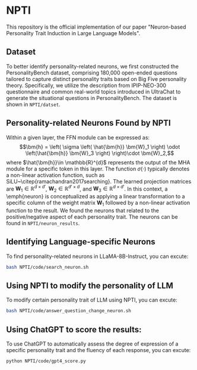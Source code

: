 # NPTI
This repository is the official implementation of our paper "Neuron-based Personality Trait Induction in Large Language Models".
## Dataset
To better identify personality-related neurons, we first constructed the PersonalityBench dataset, comprising 180,000 open-ended questions tailored to capture distinct personality traits based on Big Five personality theory. Specifically, we utilize the description from IPIP-NEO-300 questionnaire and common real-world topics introduced in UltraChat to generate the situational questions in PersonalityBench. The dataset is shown in `NPTI/datset`. 
## Personality-related Neurons Found by NPTI
Within a given layer, the FFN module can be expressed as:
$$\bm{h} = \left( \sigma \left( \hat{\bm{h}} \bm{W}_1 \right) \odot \left(\hat{\bm{h}} \bm{W}_3 \right) \right)\cdot \bm{W}_2,$$
where $\hat{\bm{h}}\in \mathbb{R}^{d}$ represents the output of the MHA module for a specific token in this layer. The function $\sigma(\cdot)$ typically denotes a non-linear activation function, such as SiLU~\citep{ramachandran2017searching}. The learned projection matrices are $\bm{W}_1 \in \mathbb{R}^{d \times d'}$, $\bm{W}_2 \in \mathbb{R}^{d' \times d}$, and $\bm{W}_3 \in \mathbb{R}^{d \times d'}$. In this context, a \emph{neuron} is conceptualized as applying a linear transformation to a specific column of the weight matrix $\bm{W}_1$ followed by a non-linear activation function to the result.
We found the neurons that related to the positive/negative aspect of each personality trait. The neurons can be found in `NPTI/neuron_results`.
## Identifying Language-specific Neurons
To find personality-related neurons in LLaMA-8B-Instruct, you can excute:
```bash
bash NPTI/code/search_neuron.sh
```
## Using NPTI to modify the personality of LLM
To modify certain personality trait of LLM using NPTI, you can excute:  
```bash
bash NPTI/code/answer_question_change_neuron.sh
```
## Using ChatGPT to score the results:
To use ChatGPT to automatically assess the degree of expression of a specific personality trait and the fluency of each response, you can excute: 
```bash
python NPTI/code/gpt4_score.py
```
